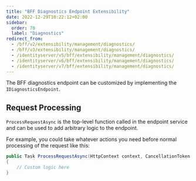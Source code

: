 ```yaml
---
title: "BFF Diagnostics Endpoint Extensibility"
date: 2022-12-29T10:22:12+02:00
sidebar:
  order: 70
  label: "Diagnostics"
redirect_from:
  - /bff/v2/extensibility/management/diagnostics/
  - /bff/v3/extensibility/management/diagnostics/
  - /identityserver/v5/bff/extensibility/management/diagnostics/
  - /identityserver/v6/bff/extensibility/management/diagnostics/
  - /identityserver/v7/bff/extensibility/management/diagnostics/
---
```


The BFF diagnostics endpoint can be customized by implementing the `IDiagnosticsEndpoint`.

## Request Processing
`ProcessRequestAsync` is the top-level function called in the endpoint service and can be used to add arbitrary logic to the endpoint.

For example, you could take whatever actions you need before normal processing of the request like this:

```csharp
public Task ProcessRequestAsync(HttpContext context, CancellationToken ct)
{
    // Custom logic here
}
```